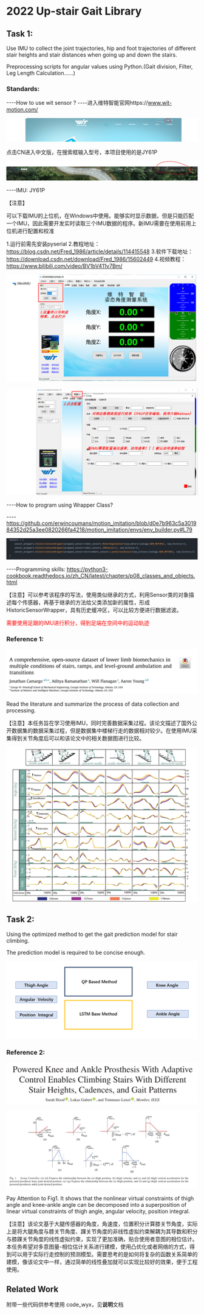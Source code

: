 # 2022 Up-stair Gait Library

## Task 1:

Use IMU to collect the joint trajectories, hip and foot trajectories of different stair heights and stair distances when going up and down the stairs.

Preprocessing scripts for angular values using Python.(Gait division, Filter, Leg Length Calculation......)

### Standards:

----How to use wit sensor ?
----进入维特智能官网https://www.wit-motion.com/

![image-20220709135349556](README.assets/image-20220709135349556.png)

点击CN进入中文版，在搜索框输入型号，本项目使用的是JY61P

![image-20220709135518992](README.assets/image-20220709135518992.png)

----IMU: JY61P



【注意】

可以下载IMU的上位机，在Windows中使用。能够实时显示数据，但是只能匹配一个IMU，因此需要开发实时读取三个IMU数据的程序。新IMU需要在使用前用上位机进行配置和校准

1.运行前需先安装pyserial
2.教程地址：https://blog.csdn.net/Fred_1986/article/details/114415548
3.软件下载地址：https://download.csdn.net/download/Fred_1986/15602449
4.视频教程：https://www.bilibili.com/video/BV1bV411v7Bm/

![image-20220606094859887](README.assets/image-20220606094859887.png)



![image-20220606094954042](README.assets/image-20220606094954042.png)

----How to program using Wrapper Class?

----https://github.com/erwincoumans/motion_imitation/blob/d0e7b963c5a301984352d25a3ee0820266fa4218/motion_imitation/envs/env_builder.py#L79

![image-20220606093552335](README.assets/image-20220606093552335.png)

----Programming skills: https://python3-cookbook.readthedocs.io/zh_CN/latest/chapters/p08_classes_and_objects.html

【注意】可以参考该程序的写法，使用类似继承的方式，利用Sensor类的对象描述每个传感器，再基于继承的方法给父类添加新的属性，形成HistoricSensorWrapper，具有历史缓冲区，可以比较方便进行数据滤波。

<font color = red>需要使用足跟的IMU进行积分，得到足端在空间中的运动轨迹</font>

### Reference 1:

![image-20220602212551835](README.assets/image-20220602212551835.png)

Read the literature and summarize the process of data collection and processing.

【注意】本任务旨在学习使用IMU，同时完善数据采集过程。该论文描述了国外公开数据集的数据采集过程，但是数据集中楼梯行走的数据相对较少。在使用IMU采集得到关节角度后可以和该论文中的相关数据图进行比较。

<img src="README.assets/image-20220606095743414.png" alt="image-20220606095743414" style="zoom:50%;" />





## Task 2:

Using the optimized method to get the gait prediction model for stair climbing.

The prediction model is required to be concise enough.

![](README.assets/image-20220602214140343.png)

### Reference 2:

![image-20220602214603390](README.assets/image-20220602214603390.png)

![image-20220602214640734](README.assets/image-20220602214640734.png)

Pay Attention to Fig1. It shows that the nonlinear virtual constraints of thigh angle and knee-ankle angle can be decomposed into a superposition of linear virtual constraints of thigh angle, angular velocity, position integral.

【注意】该论文基于大腿传感器的角度，角速度，位置积分计算膝关节角度，实际上是将大腿角度与膝关节角度、踝关节角度的非线性虚拟约束解耦为其导数和积分与膝踝关节角度的线性虚拟约束，实现了更加准确，贴合使用者意图的相位估计。本任务希望对多意图量-相位估计关系进行建模，使用凸优化或者网络的方式，得到可以用于实际行走控制的预测模型。需要思考的是如何将复杂的函数关系简单的建模，像该论文中一样，通过简单的线性叠加就可以实现比较好的效果，便于工程使用。

## Related Work

附带一些代码供参考使用 code_wyx，见**说明**文档




